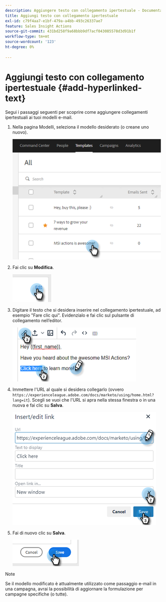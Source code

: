 ```yaml
---
description: Aggiungere testo con collegamento ipertestuale - Documentazione di Marketo - Documentazione del prodotto
title: Aggiungi testo con collegamento ipertestuale
exl-id: c79f4aa7-e1bf-479a-a4bb-493c26337ae7
feature: Sales Insight Actions
source-git-commit: 431bd258f9a68bbb9df7acf043085578d3d91b1f
workflow-type: tm+mt
source-wordcount: '123'
ht-degree: 0%

---
```


# Aggiungi testo con collegamento ipertestuale {#add-hyperlinked-text}

Segui i passaggi seguenti per scoprire come aggiungere collegamenti ipertestuali ai tuoi modelli e-mail.

1. Nella pagina Modelli, seleziona il modello desiderato (o creane uno nuovo).

   ![](assets/add-hyperlinked-text-1.png)

1. Fai clic su **Modifica**.

   ![](assets/add-hyperlinked-text-2.png)

1. Digitare il testo che si desidera inserire nel collegamento ipertestuale, ad esempio &quot;Fare clic qui&quot;. Evidenzialo e fai clic sul pulsante di collegamento nell’editor.

   ![](assets/add-hyperlinked-text-3.png)

1. Immettere l&#39;URL al quale si desidera collegarlo (ovvero `https://experienceleague.adobe.com/docs/marketo/using/home.html?lang=it`). Scegli se vuoi che l&#39;URL si apra nella stessa finestra o in una nuova e fai clic su **Salva**.

   ![](assets/add-hyperlinked-text-4.png)

1. Fai di nuovo clic su **Salva**.

   ![](assets/add-hyperlinked-text-5.png)

>[!NOTE]
>
>Se il modello modificato è attualmente utilizzato come passaggio e-mail in una campagna, avrai la possibilità di aggiornare la formulazione per campagne specifiche (o tutte).
